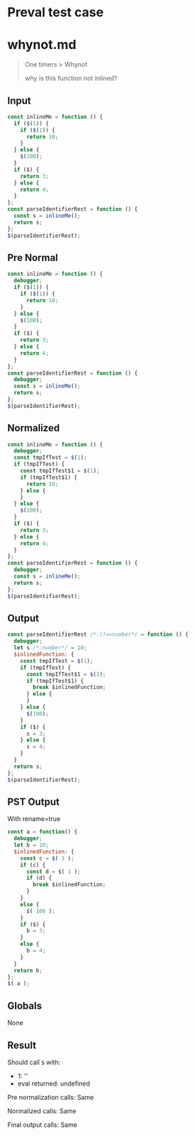 # Preval test case

# whynot.md

> One timers > Whynot
>
> why is this function not inlined?

## Input

`````js filename=intro
const inlineMe = function () {
  if ($(1)) {
    if ($(1)) {
      return 10;
    }
  } else {
    $(100);
  }
  if ($) {
    return 3;
  } else {
    return 4;
  }
};
const parseIdentifierRest = function () {
  const s = inlineMe();
  return s;
};
$(parseIdentifierRest);
`````

## Pre Normal


`````js filename=intro
const inlineMe = function () {
  debugger;
  if ($(1)) {
    if ($(1)) {
      return 10;
    }
  } else {
    $(100);
  }
  if ($) {
    return 3;
  } else {
    return 4;
  }
};
const parseIdentifierRest = function () {
  debugger;
  const s = inlineMe();
  return s;
};
$(parseIdentifierRest);
`````

## Normalized


`````js filename=intro
const inlineMe = function () {
  debugger;
  const tmpIfTest = $(1);
  if (tmpIfTest) {
    const tmpIfTest$1 = $(1);
    if (tmpIfTest$1) {
      return 10;
    } else {
    }
  } else {
    $(100);
  }
  if ($) {
    return 3;
  } else {
    return 4;
  }
};
const parseIdentifierRest = function () {
  debugger;
  const s = inlineMe();
  return s;
};
$(parseIdentifierRest);
`````

## Output


`````js filename=intro
const parseIdentifierRest /*:()=>number*/ = function () {
  debugger;
  let s /*:number*/ = 10;
  $inlinedFunction: {
    const tmpIfTest = $(1);
    if (tmpIfTest) {
      const tmpIfTest$1 = $(1);
      if (tmpIfTest$1) {
        break $inlinedFunction;
      } else {
      }
    } else {
      $(100);
    }
    if ($) {
      s = 3;
    } else {
      s = 4;
    }
  }
  return s;
};
$(parseIdentifierRest);
`````

## PST Output

With rename=true

`````js filename=intro
const a = function() {
  debugger;
  let b = 10;
  $inlinedFunction: {
    const c = $( 1 );
    if (c) {
      const d = $( 1 );
      if (d) {
        break $inlinedFunction;
      }
    }
    else {
      $( 100 );
    }
    if ($) {
      b = 3;
    }
    else {
      b = 4;
    }
  }
  return b;
};
$( a );
`````

## Globals

None

## Result

Should call `$` with:
 - 1: '<function>'
 - eval returned: undefined

Pre normalization calls: Same

Normalized calls: Same

Final output calls: Same

